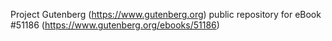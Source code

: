 Project Gutenberg (https://www.gutenberg.org) public repository for
eBook #51186 (https://www.gutenberg.org/ebooks/51186)
